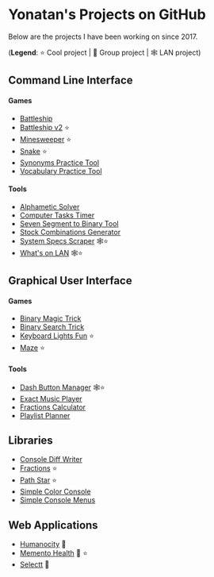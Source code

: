 # Yonatan's Projects on GitHub

Below are the projects I have been working on since 2017.

(**Legend**: ⭐ Cool project | 🏢 Group project | 🕸️ LAN project)

## Command Line Interface

#### Games

* [Battleship](https://github.com/yonimn2000/command-line-battleship "A command line Battleship game")
* [Battleship v2](https://github.com/yonimn2000/command-line-battleship-v2 "An improved version of my command line Battleship game") ⭐
* [Minesweeper](https://github.com/yonimn2000/command-line-minesweeper "The classic Minesweeper game but now in the console! This project includes games with both manual and automatic players.") ⭐
* [Snake](https://github.com/yonimn2000/command-line-snake "A simple command line Snake game with both manual and automatic players.") ⭐
* [Synonyms Practice Tool](https://github.com/yonimn2000/command-line-synonyms-practice-tool "A simple command line synonyms practice tool.")
* [Vocabulary Practice Tool](https://github.com/yonimn2000/command-line-vocabulary-practice-tool "A simple command line vocabulary practice tool.")

#### Tools

* [Alphametic Solver](https://github.com/yonimn2000/alphametic-solver "A simple tool to solve alphametic puzzles using brute force.")
* [Computer Tasks Timer](https://github.com/yonimn2000/computer-tasks-timer "A tool to easily set timer for your computer to lock, shutdown, restart, etc.")
* [Seven Segment to Binary Tool](https://github.com/yonimn2000/seven-segment-to-binary-tool "Easily visualize and export custom combinations of segments.")
* [Stock Combinations Generator](https://github.com/yonimn2000/stock-combinations-generator "A simple tool to get the best combinations of stocks such that the least amount of change is left from the trade.")
* [System Specs Scraper](https://github.com/yonimn2000/system-specs-scraper "Easily get the specs of all Windows computers on your network.") 🕸️⭐
* [What's on LAN](https://github.com/yonimn2000/whats-on-lan "A scanner library to find basic networking info about devices in the local area network.") 🕸️⭐

## Graphical User Interface

#### Games

* [Binary Magic Trick](https://github.com/yonimn2000/binary-magic-trick "A simple game to guess a number a user thinks of with log2(n) cards.")
* [Binary Search Trick](https://github.com/yonimn2000/binary-search-trick "A simple game to guess a number a user thinks of with log2(n) steps.")
* [Keyboard Lights Fun](https://github.com/yonimn2000/keyboard-lights-fun "A simple tool to toggle Num, Caps, and Scroll lock lights on the keyboard in different patterns.") ⭐
* [Maze](https://github.com/yonimn2000/maze "Maze generator and solver that use backtracking.") ⭐

#### Tools

* [Dash Button Manager](https://github.com/yonimn2000/dash-button-manager "A tool and a library to trigger custom, user defined actions upon pressing an Amazon Dash Button.") 🕸️⭐
* [Exact Music Player](https://github.com/yonimn2000/exact-music-player "Adjusts the playlist to finish playing the last song at exactly the specified time.")
* [Fractions Calculator](https://github.com/yonimn2000/fractions-calculator "A simple tool for math with fractions and more.")
* [Playlist Planner](https://github.com/yonimn2000/playlist-planner "A simple tool to create music playlists of exact durations.")

## Libraries

* [Console Diff Writer](https://github.com/yonimn2000/console-diff-writer "A library that helps keep track of text written to the console and efficiently writes only the difference with the updated text instead of rewriting all of it.")
* [Fractions](https://github.com/yonimn2000/fractions "A simple library to work with fractions and repeating decimal numbers.") ⭐
* [Path Star](https://github.com/yonimn2000/path-star "A simple library that uses the A* path finding algorithm to find paths on 2D grids.") ⭐
* [Simple Color Console](https://github.com/yonimn2000/simple-color-console "An easier way to create, edit, and write colorful text to the console.")
* [Simple Console Menus](https://github.com/yonimn2000/simple-console-menus "Some simple console menus.")

## Web Applications

* [Humanocity](https://github.com/yonimn2000/humanocity-client "A human resources web application") 🏢
* [Memento Health](https://github.com/yonimn2000/Memento-Health "Memento Health is an easy-to-use and secure web application dedicated to creating fully customizable forms to be used by healthcare professionals to assist in gathering, analyzing, and managing patient data.") 🏢 ⭐
* [Selectt](https://github.com/yonimn2000/Selectt "A simple anonymous polling web application.") 🏢
